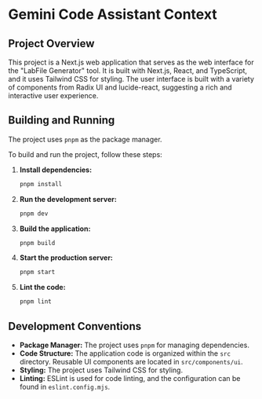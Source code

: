 # Gemini Code Assistant Context

## Project Overview

This project is a Next.js web application that serves as the web interface for the "LabFile Generator" tool. It is built with Next.js, React, and TypeScript, and it uses Tailwind CSS for styling. The user interface is built with a variety of components from Radix UI and lucide-react, suggesting a rich and interactive user experience.

## Building and Running

The project uses `pnpm` as the package manager.

To build and run the project, follow these steps:

1.  **Install dependencies:**
    ```bash
    pnpm install
    ```

2.  **Run the development server:**
    ```bash
    pnpm dev
    ```

3.  **Build the application:**
    ```bash
    pnpm build
    ```

4.  **Start the production server:**
    ```bash
    pnpm start
    ```

5.  **Lint the code:**
    ```bash
    pnpm lint
    ```

## Development Conventions

*   **Package Manager:** The project uses `pnpm` for managing dependencies.
*   **Code Structure:** The application code is organized within the `src` directory. Reusable UI components are located in `src/components/ui`.
*   **Styling:** The project uses Tailwind CSS for styling.
*   **Linting:** ESLint is used for code linting, and the configuration can be found in `eslint.config.mjs`.
